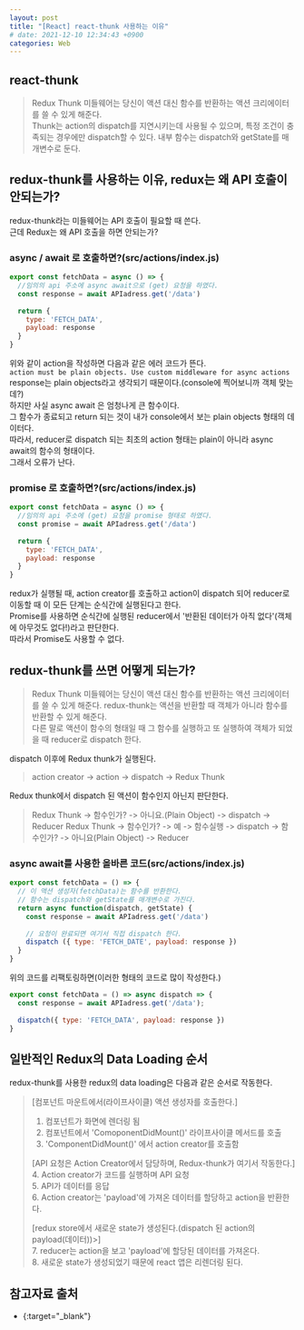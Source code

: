 ```yaml
---
layout: post
title: "[React] react-thunk 사용하는 이유"
# date: 2021-12-10 12:34:43 +0900
categories: Web
---
```


## react-thunk
> Redux Thunk 미들웨어는 당신이 액션 대신 함수를 반환하는 액션 크리에이터를 쓸 수 있게 해준다.  
Thunk는 action의 dispatch를 지연시키는데 사용될 수 있으며, 특정 조건이 충족되는 경우에만 dispatch할 수 있다. 내부 함수는 dispatch와 getState를 매개변수로 둔다.  

## redux-thunk를 사용하는 이유, redux는 왜 API 호출이 안되는가?
redux-thunk라는 미들웨어는 API 호출이 필요할 때 쓴다.  
근데 Redux는 왜 API 호출을 하면 안되는가?
### async / await 로 호출하면?(src/actions/index.js)
```javascript
export const fetchData = async () => {
  //임의의 api 주소에 async await으로 (get) 요청을 하였다.
  const response = await APIadress.get('/data')
 
  return {
    type: 'FETCH_DATA',
    payload: response
  }
}
```
위와 같이 action을 작성하면 다음과 같은 에러 코드가 뜬다.  
`action must be plain objects. Use custom middleware for async actions`
response는 plain objects라고 생각되기 때문이다.(console에 찍어보니까 객체 맞는데?)  
하지만 사실 async await 은 엄청나게 큰 함수이다.  
그 함수가 종료되고 return 되는 것이 내가 console에서 보는 plain objects 형태의 데이터다.  
따라서, reducer로 dispatch 되는 최초의 action 형태는 plain이 아니라 async await의 함수의 형태이다.  
그래서 오류가 난다.  

### promise 로 호출하면?(src/actions/index.js)
```javascript
export const fetchData = async () => {
  //임의의 api 주소에 (get) 요청을 promise 형태로 하였다.
  const promise = await APIadress.get('/data')
 
  return {
    type: 'FETCH_DATA',
    payload: response
  }
}
```
redux가 실행될 때, action creator를 호출하고 action이 dispatch 되어 reducer로 이동할 때 이 모든 단계는 순식간에 실행된다고 한다.  
Promise를 사용하면 순식간에 실행된 reducer에서 '반환된 데이터가 아직 없다'(객체에 아무것도 없다!)라고 판단한다.  
따라서 Promise도 사용할 수 없다.

## redux-thunk를 쓰면 어떻게 되는가?
> Redux Thunk 미들웨어는 당신이 액션 대신 함수를 반환하는 액션 크리에이터를 쓸 수 있게 해준다.
redux-thunk는 액션을 반환할 때 객체가 아니라 함수를 반환할 수 있게 해준다.  
다른 말로 액션이 함수의 형태일 때 그 함수를 실행하고 또 실행하여 객체가 되었을 때 reducer로 dispatch 한다.  

dispatch 이후에 Redux thunk가 실행된다.  
> action creator -> action -> dispatch -> Redux Thunk

Redux thunk에서 dispatch 된 액션이 함수인지 아닌지 판단한다.
> Redux Thunk -> 함수인가? -> 아니요.(Plain Object) -> dispatch -> Reducer
> Redux Thunk -> 함수인가? -> 예 -> 함수실행 -> dispatch -> 함수인가? -> 아니요(Plain Object) -> Reducer


### async await를 사용한 올바른 코드(src/actions/index.js)
```javascript
export const fetchData = () => {
  // 이 액션 생성자(fetchData)는 함수를 반환한다.
  // 함수는 dispatch와 getState를 매개변수로 가진다.
  return async function(dispatch, getState) {
    const response = await APIadress.get('/data')
   
    // 요청이 완료되면 여기서 직접 dispatch 한다.
    dispatch ({ type: 'FETCH_DATE', payload: response })
  }
}
```
위의 코드를 리팩토링하면(이러한 형태의 코드로 많이 작성한다.)
```javascript
export const fetchData = () => async dispatch => {
  const response = await APIadress.get('/data');
 
  dispatch({ type: 'FETCH_DATA', payload: response })
}
```

## 일반적인 Redux의 Data Loading 순서
redux-thunk를 사용한 redux의 data loading은 다음과 같은 순서로 작동한다.

> [컴포넌트 마운트에서(라이프사이클) 액션 생성자를 호출한다.]
> 1. 컴포넌트가 화면에 렌더링 됨
> 2. 컴포넌트에서 'ComoponentDidMount()' 라이프사이클 메서드를 호출
> 3. 'ComponentDidMount()' 에서 action creator를 호출함
> 
> [API 요청은 Action Creator에서 담당하며, Redux-thunk가 여기서 작동한다.]  
> 4. Action creator가 코드를 실행하며 API 요청  
> 5. API가 데이터를 응답  
> 6. Action creator는 'payload'에 가져온 데이터를 할당하고 action을 반환한다.  
> 
> [redux store에서 새로운 state가 생성된다.(dispatch 된 action의 payload(데이터))>]  
> 7. reducer는 action을 보고 'payload'에 할당된 데이터를 가져온다.  
> 8. 새로운 state가 생성되었기 때문에 react 앱은 리렌더링 된다.  
>



## 참고자료 출처
- [](https://velog.io/@mokyoungg/Redux-Redux-thunk){:target="\_blank"}
